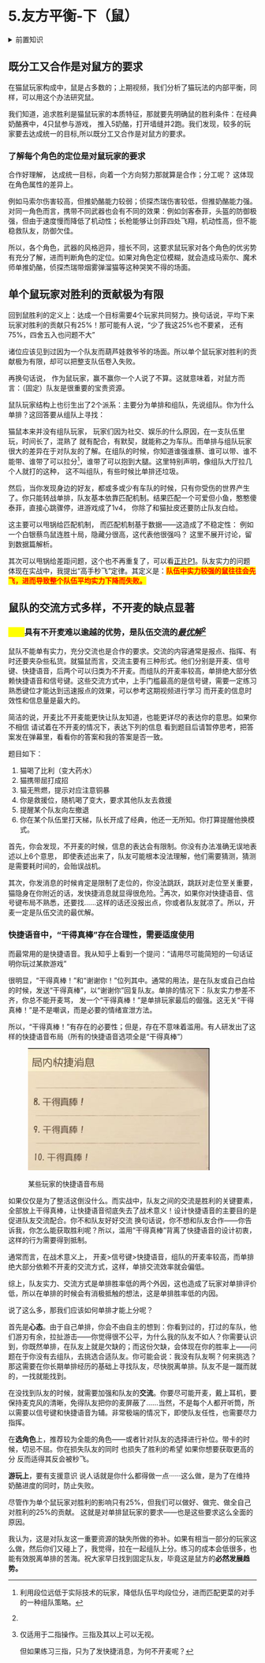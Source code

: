 # 5.友方平衡-下（鼠）

<details>

<summary>前置知识</summary>

[1.差距](../part.i-current-abstract/1.gap.md)

[2.胜与负](../part.i-current-abstract/2.win-and-lose.md)

[3.敌我平衡](3.self-enemy-balance.md)

</details>

## 既分工又合作是对鼠方的要求

&#x20;      在猫鼠玩家构成中，鼠是占多数的；上期视频，我们分析了猫玩法的内部平衡，同样，可以用这个办法研究鼠。

&#x20;      我们知道，追求胜利是猫鼠玩家的本质特征，那就要先明确鼠的胜利条件：在经典奶酪赛中，4只鼠参与游戏， 推入5奶酪，打开墙缝并2跑。我们发现，较多的玩家要去达成统一的目标,所以既分工又合作是对鼠方的要求。

### 了解每个角色的定位是对鼠玩家的要求

&#x20;      合作好理解， 达成统一目标，向着一个方向努力那就算是合作；分工呢？ 这体现在角色属性的差异上。

&#x20;      例如马索尔伤害较高，但推奶酪能力较弱；侦探杰瑞伤害较低，但推奶酪能力强。对同一角色而言，携带不同武器也会有不同的效果：例如剑客泰菲，头盔的防御极强，但由于速度慢而降低了机动性；长枪能够让剑菲四处飞翔，机动性高，但不能稳救队友，防御欠佳。

&#x20;      所以，各个角色，武器的风格迥异，擅长不同，这要求鼠玩家对各个角色的优劣势有充分了解，进而判断角色的定位。如果对角色定位模糊，就会造成马索尔、魔术师单推奶酪，侦探杰瑞带烟雾弹溜猫等这种哭笑不得的场面。

## 单个鼠玩家对胜利的贡献极为有限

&#x20;      回到鼠胜利的定义上：达成一个目标需要4个玩家共同努力。换句话说，平均下来玩家对胜利的贡献只有25%！那可能有人说，“少了我这25%也不要紧， 还有75%，四舍五入也问题不大”

&#x20;      诸位应该见到过因为一个队友而葫芦娃救爷爷的场面。所以单个鼠玩家对胜利的贡献极为有限，却可以把整支队伍卷入失败。

&#x20;      再换句话说， 作为鼠玩家，赢不赢你一个人说了不算。这就意味着，对鼠方而言：（固定）队友是很重要的宝贵资源。

&#x20;      鼠队玩家结构上也衍生出了2个派系：主要分为单排和组队，先说组队。你为什么单排？这回答要从组队上寻找：

&#x20;      猫鼠本来并没有组队玩家， 玩家们因为社交、娱乐的什么原因，在一支队伍里玩，时间长了，混熟了 就有配合，有默契，就能称之为车队。而单排与组队玩家很大的差异在于对队友的了解。在组队的时候，你知道谁强谁蔡、谁可以带、谁不能带、谁带了可以拉分[^1]，谁带了可以抱到大腿。这里特别声明，像组队大厅拉几个人就打的这种， 这不叫组队，有些时候比单排还垃圾。

&#x20;      然后，当你发现身边的好友，都或多或少有车队的时候，只有你受伤的世界产生了。你只能转战单排，队友基本依靠匹配机制。结果匹配一个可爱但小鱼，憨憨傻泰菲，直接心跳骤停，进游戏成了1v4， 你除了和猫扯皮还要防止队友白给。

&#x20;      这主要可以甩锅给匹配机制， 而匹配机制基于数据——这造成了不稳定性： 例如一个白银蔡鸟鼠连胜十局，隐藏分很高，这代表他很强吗？ 这里不展开讨论，留到数据篇解析。

&#x20;      其次可以甩锅给差距问题，这个也不再重复了，可以看[正片P1](../part.i-current-abstract/1.gap.md)。队友实力的问题体现在实战中，我提出“高手秒飞”定律。其定义是：<mark style="color:red;">**队伍中实力较强的鼠往往会先飞，进而导致整个队伍平均实力下降而失败。**</mark>

## 鼠队的交流方式多样，不开麦的缺点显著

### <mark style="color:yellow;">开麦</mark>具有不开麦难以逾越的优势，是队伍交流的[_最优解_](#user-content-fn-2)[^2]

&#x20;      鼠队不能单有实力，充分交流也是合作的要求。交流的内容通常是报点、指挥、有时还要夹杂些私货。就猫鼠而言，交流主要有三种形式。他们分别是开麦、信号键、快捷语音，后两个可以归类为不开麦。而组队的开麦率较高，单排绝大部分依赖快捷语音和信号键。这些交流方式中，上手门槛最高的是信号键，需要一定练习熟悉键位才能达到迅速报点的效果，可以参考这期视频进行学习 而开麦的信息时效性和信息量是最大的。

&#x20;      简洁的说，开麦比不开麦能更快让队友知道，也能更详尽的表达你的意思。如果你不相信 请试着在不开麦的情况下，表达下列的信息 看到题目后请暂停思考，把答案发在弹幕里，看看你的答案和我的答案是否一致。

题目如下：

1. 猫喝了比利（变大药水）
2. 猫携带屈打成招
3. 猫无熊燃，提示对应注意铜暴
4. 你是救援位，随机喝了变大，要求其他队友去救援
5. 提醒某个队友向左撤退
6. 你在某个队伍里打天梯，队长开成了经典，他还一无所知。你打算提醒他换模式。

&#x20;      首先，你会发现，不开麦的时候，信息的表达会有限制。你没有办法准确无误地表述以上6个意思， 即使表述出来了，队友可能根本没法理解，他们需要猜测，猜测是需要耗时间的，会贻误战机。

&#x20;      其次，你发消息的时候肯定是限制了走位的，你没法跳跃，跳跃对走位至关重要，猫隐身在你附近的话，发快捷消息就显得很危险。[^3]再次，如果你对快捷语音、信号键布局不熟悉，还要找......这样的话还没报出点，你或者队友就凉了。所以，开麦一定是队伍交流的最优解。

### 快捷语音中，“干得真棒”存在合理性，需要适度使用

&#x20;      而最常用的是快捷语音。我从知乎上看到一个提问：“请用尽可能简短的一句话证明你玩过某款游戏”

&#x20;      很明显，“干得真棒！”和“谢谢你！”位列其中。通常的用法，是在队友或自己白给的时候，发送“干得真棒”，以“谢谢你”回复队友。单排的情况下：队友实力参差不齐，你总不能开麦骂， 发一个“干得真棒！”是单排玩家最后的倔强。这无关“干得真棒！”是不是嘲讽，而是必要的情绪宣泄方法。

&#x20;      所以，“干得真棒！”有存在的必要性；但是，存在不意味着滥用。有人研发出了这样的快捷语音布局（所有的快捷语音选项全是“干得真棒”）&#x20;

<figure><img src="../.gitbook/assets/qq_pic_merged_1689575991031 (1).jpg" alt=""><figcaption><p>某些玩家的快捷语音布局</p></figcaption></figure>

&#x20;       如果仅仅是为了整活这倒没什么。而实战中，队友之间的交流是胜利的关键要素，全部放上干得真棒，让快捷语音彻底失去了战术意义！设计快捷语音的主要目的是促进队友交流配合。你不和队友好好交流 换句话说，你不想和队友合作——你告诉我，你怎么能获取胜利呢？所以，滥用“干得真棒”背离了快捷语音的设计初衷，这样的行为需要得到抵制。

&#x20;       通常而言，在战术意义上， 开麦>信号键>快捷语音，组队的开麦率较高，而单排绝大部分依赖不开麦的交流方式，这样，单排交流效率就会偏低。&#x20;

&#x20;       综上，队友实力、交流方式是单排胜率低的两个外因，这也造成了玩家对单排评价低，所以在单排的时候会有消极抵触的想法，这是单排胜率低的内因。

&#x20;       说了这么多，那我们应该如何单排才能上分呢？&#x20;

&#x20;       首先是**心态**。由于自己单排，你会不由自主的想到：你看到过的，打过的车队，他们游刃有余，拉扯游击——你觉得很不公平，为什么我的队友不如人？你需要认识到，你既然单排，在队友上就是欠缺的；而这份欠缺，会体现在你的胜率上——问题在于你没有去组队，去挑选合适队友。你可能会说：我没有队友啊？何来挑选？那这需要在你长期单排经历的基础上寻找队友，尽快脱离单排。队友不是一蹴而就的，一找就能找到。

&#x20;       在没找到队友的时候，就需要加强和队友的**交流**。你要尽可能开麦，戴上耳机，要保持麦克风的清晰，免得队友把你的麦屏蔽了......当然，不是每个人都开听筒，所以需要以信号键和快捷语音为辅。非常极端的情况下，即使队友任性，也需要尽力指挥。

&#x20;       在**选角色**上，推荐较为全能的角色——或者针对队友的选择进行补位。带卡的时候，切忌不屈。你在损失队友的同时 也损失了胜利的希望 如果你想要获取更高的分 反而适得其反会被秒飞。

&#x20;       **游玩上**，要有支援意识 说人话就是你什么都得做一点······这么做，是为了在维持奶酪进度的同时，防止失败。

&#x20;       尽管作为单个鼠玩家对胜利的影响只有25%，但我们可以做好、做完、做全自己对胜利的25%的贡献。 这就是对单排鼠玩家的要求——也是这些要求这么全面的原因。

&#x20;       我认为，这是对队友这一重要资源的缺失所做的弥补。如果有相当一部分的玩家这么做，然后你们又碰上了，我觉得，拉在一起组队上分。练习的成本会低很多，也能有效脱离单排的苦海。祝大家早日找到固定队友，毕竟这是鼠方的**必然发展趋势。**

[^1]: 利用段位远低于实际技术的玩家，降低队伍平均段位分，进而匹配更菜的对手的一种组队策略。

[^2]: 

[^3]: 仅适用于二指操作。三指及其以上可以无视。

    但如果练习三指，只为了发快捷消息，为何不开麦呢？
